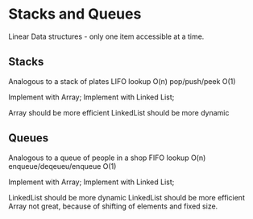 # Stacks and Queues

Linear Data structures - only one item accessible at a time. 

## Stacks

Analogous to a stack of plates
LIFO
lookup O(n)
pop/push/peek O(1)

Implement with Array;
Implement with Linked List;

Array should be more efficient
LinkedList should be more dynamic

## Queues

Analogous to a queue of people in a shop
FIFO
lookup O(n)
enqueue/deqeueu/enqueue O(1)

Implement with Array;
Implement with Linked List;

LinkedList should be more dynamic
LinkedList should be more efficient
Array not great, because of shifting of elements and fixed size. 